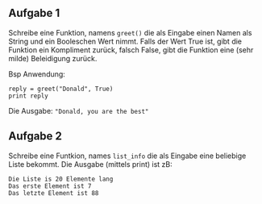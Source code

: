 ## Aufgabe 1
Schreibe eine Funktion, namens `greet()` die als Eingabe einen Namen als String und ein Booleschen Wert nimmt.
Falls der Wert True ist, gibt die Funktion ein Kompliment zurück, falsch False, gibt die Funktion eine (sehr milde) Beleidigung zurück.

Bsp Anwendung:
```
reply = greet("Donald", True)
print reply
```
Die Ausgabe:
`"Donald, you are the best"`

## Aufgabe 2
Schreibe eine Funtkion, names `list_info` die als Eingabe eine beliebige Liste bekommt. Die Ausgabe (mittels print) ist zB:
```
Die Liste is 20 Elemente lang
Das erste Element ist 7
Das letzte Element ist 88
```
